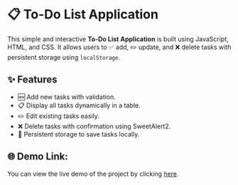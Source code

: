 # 📋 To-Do List Application

This simple and interactive **To-Do List Application** is built using JavaScript, HTML, and CSS. It allows users to ✅ add, ✏️ update, and ❌ delete tasks with persistent storage using `localStorage`.


## ✨ Features

- 🆕 Add new tasks with validation.
- 📋 Display all tasks dynamically in a table.
- ✏️ Edit existing tasks easily.
- ❌ Delete tasks with confirmation using SweetAlert2.
- 💾 Persistent storage to save tasks locally.


## 🌐 Demo Link:

You can view the live demo of the project by clicking [here]( https://esraaalzoghby.github.io/To-Do-List-App/).
